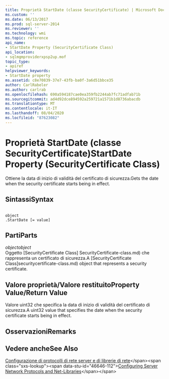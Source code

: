 ```yaml
---
title: Proprietà StartDate (classe SecurityCertificate) | Microsoft Docs
ms.custom: ''
ms.date: 06/13/2017
ms.prod: sql-server-2014
ms.reviewer: ''
ms.technology: wmi
ms.topic: reference
api_name:
- StartDate Property (SecurityCertificate Class)
api_location:
- sqlmgmproviderxpsp2up.mof
topic_type:
- apiref
helpviewer_keywords:
- StartDate property
ms.assetid: c8e70839-37e7-43fb-ba0f-3a6d51bbce35
author: CarlRabeler
ms.author: carlrab
ms.openlocfilehash: 690a594187cae0ea359fb2244ab7fc71adfab71b
ms.sourcegitcommit: ad4d92dce894592a259721a1571b1d8736abacdb
ms.translationtype: MT
ms.contentlocale: it-IT
ms.lasthandoff: 08/04/2020
ms.locfileid: "87623082"
---
```

# <a name="startdate-property-securitycertificate-class"></a><span data-ttu-id="46646-102">Proprietà StartDate (classe SecurityCertificate)</span><span class="sxs-lookup"><span data-stu-id="46646-102">StartDate Property (SecurityCertificate Class)</span></span>
  <span data-ttu-id="46646-103">Ottiene la data di inizio di validità del certificato di sicurezza.</span><span class="sxs-lookup"><span data-stu-id="46646-103">Gets the date when the security certificate starts being in effect.</span></span>  
  
## <a name="syntax"></a><span data-ttu-id="46646-104">Sintassi</span><span class="sxs-lookup"><span data-stu-id="46646-104">Syntax</span></span>  
  
```  
  
object  
.StartDate [= value]  
```  
  
## <a name="parts"></a><span data-ttu-id="46646-105">Parti</span><span class="sxs-lookup"><span data-stu-id="46646-105">Parts</span></span>  
 <span data-ttu-id="46646-106">*object*</span><span class="sxs-lookup"><span data-stu-id="46646-106">*object*</span></span>  
 <span data-ttu-id="46646-107">Oggetto [SecurityCertificate Class] SecurityCertificate-class.md) che rappresenta un certificato di sicurezza.</span><span class="sxs-lookup"><span data-stu-id="46646-107">A [SecurityCertificate Class]securitycertificate-class.md) object that represents a security certificate.</span></span>  
  
## <a name="property-valuereturn-value"></a><span data-ttu-id="46646-108">Valore proprietà/Valore restituito</span><span class="sxs-lookup"><span data-stu-id="46646-108">Property Value/Return Value</span></span>  
 <span data-ttu-id="46646-109">Valore uint32 che specifica la data di inizio di validità del certificato di sicurezza.</span><span class="sxs-lookup"><span data-stu-id="46646-109">A uint32 value that specifies the date when the security certificate starts being in effect.</span></span>  
  
## <a name="remarks"></a><span data-ttu-id="46646-110">Osservazioni</span><span class="sxs-lookup"><span data-stu-id="46646-110">Remarks</span></span>  
  
## <a name="see-also"></a><span data-ttu-id="46646-111">Vedere anche</span><span class="sxs-lookup"><span data-stu-id="46646-111">See Also</span></span>  
 <span data-ttu-id="46646-112">[Configurazione di protocolli di rete server e di librerie di rete](https://msdn.microsoft.com/library/ms177485\(v=sql.100\).aspx)</span><span class="sxs-lookup"><span data-stu-id="46646-112">[Configuring Server Network Protocols and Net-Libraries](https://msdn.microsoft.com/library/ms177485\(v=sql.100\).aspx)</span></span>  
  
  
